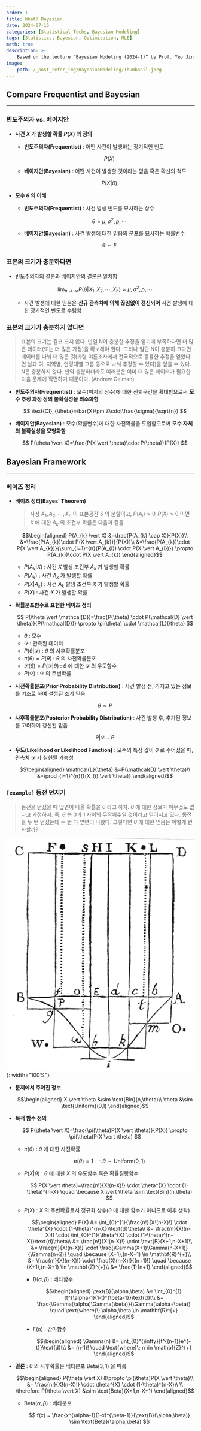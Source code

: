 ```yaml
---
order: 1
title: What? Bayesian
date: 2024-07-15
categories: [Statistical Techs, Bayesian Modeling]
tags: [Statistics, Bayesian, Optimization, MLE]
math: true
description: >-
    Based on the lecture “Bayesian Modeling (2024-1)” by Prof. Yeo Jin Chung, Dept. of AI, Big Data & Management, College of Business Administration, Kookmin Univ.
image:
    path: /_post_refer_img/BayesianModeling/Thumbnail.jpeg
---
```


## Compare Frequentist and Bayesian
-----

### 빈도주의자 vs. 베이지안

- **사건 $X$ 가 발생할 확률 $P(X)$ 의 정의**
    - **빈도주의자(Frequentist)** : 어떤 사건이 발생하는 장기적인 빈도

        $$
        P(X)
        $$

    - **베이지안(Bayesian)** : 어떤 사건이 발생할 것이라는 믿음 혹은 확신의 척도

        $$
        P(X \vert \theta)
        $$

- **모수 $\theta$ 의 이해**
    - **빈도주의자(Frequentist)** : 사건 발생 빈도를 묘사하는 상수

        $$
        \theta=\mu, \sigma^2, p, \cdots
        $$

    - **베이지안(Bayesian)** : 사건 발생에 대한 믿음의 분포를 묘사하는 확률변수

        $$
        \theta \sim F
        $$

### 표본의 크기가 충분하다면

- 빈도주의자의 결론과 베이지안의 결론은 일치함

    $$
    \lim_{n \rightarrow \infty}{P(\theta \vert X_{1},X_{2},\cdots,X_{n})} \approx \mu, \sigma^2, p, \cdots
    $$

    - 사건 발생에 대한 믿음은 **신규 관측치에 의해 끊임없이 갱신되어** 사건 발생에 대한 장기적인 빈도로 수렴함

### 표본의 크기가 충분하지 않다면

> 표본의 크기는 결코 크지 않다. 만일 N이 충분한 추정을 얻기에 부족하다면 더 많은 데이터(또는 더 많은 가정)을 확보해야 한다. 그러나 일단 N이 충분히 크다면 데이터를 나눠 더 많은 것(가령 여론조사에서 전국적으로 훌륭한 추정을 얻었다면 남과 여, 지역별, 연령대별 그룹 등으로 나눠 추정할 수 있다)을 얻을 수 있다. N은 충분하지 않다. 만약 충분하더라도 여러분은 이미 더 많은 데이터가 필요한 다음 문제에 직면하기 때문이다. (Andrew Gelman)

- **빈도주의자(Frequentist)** : 모수(미지의 상수)에 대한 신뢰구간을 확대함으로써 **모수 추정 과정 상의 불확실성을 최소화함**

    $$
    \text{CI}_{\theta}=\bar{X}\pm Z\cdot\frac{\sigma}{\sqrt{n}}
    $$

- **베이지안(Bayesian)** : 모수(확률변수)에 대한 사전확률을 도입함으로써 **모수 자체의 불확실성을 모형화함**

    $$
    P(\theta \vert X)=\frac{P(X \vert \theta)\cdot P(\theta)}{P(X)}
    $$

## Bayesian Framework
-----

### 베이즈 정리

- **베이즈 정리(Bayes' Theorem)**

    > 사상 $A_{1},A_{2},\cdots,A_{n}$ 이 표본공간 $S$ 의 분할이고, $P(A_{i})>0,P(X)>0$ 이면 $X$ 에 대한 $A_{k}$ 의 조건부 확률은 다음과 같음

    $$\begin{aligned}
    P(A_{k} \vert X)
    &=\frac{P(A_{k} \cap X)}{P(X)}\\
    &=\frac{P(A_{k})\cdot P(X \vert A_{k})}{P(X)}\\
    &=\frac{P(A_{k})\cdot P(X \vert A_{k})}{\sum_{i=1}^{n}{P(A_{i}) \cdot P(X \vert A_{i})}} \propto P(A_{k})\cdot P(X \vert A_{k})
    \end{aligned}$$

    - $P(A_{k} \vert X)$ : 사건 $X$ 발생 조건부 $A_k$ 가 발생할 확률
    - $P(A_{k})$ : 사건 $A_{k}$ 가 발생할 확률
    - $P(X \vert A_{k})$ : 사건 $A_{k}$ 발생 조건부 $X$ 가 발생할 확률
    - $P(X)$ : 사건 $X$ 가 발생할 확률

- **확률분포함수로 표현한 베이즈 정리**

    $$
    P(\theta \vert \mathcal{D})=\frac{P(\theta) \cdot P(\mathcal{D} \vert \theta)}{P(\mathcal{D})} \propto \pi(\theta) \cdot \mathcal{L}(\theta)
    $$

    - $\theta$ : 모수
    - $\mathcal{D}$ : 관측된 데이터
    - $P(\theta \vert \mathcal{D})$ : $\theta$ 의 사후확률분포
    - $\pi(\theta)=P(\theta)$ : $\theta$ 의 사전확률분포
    - $\mathcal{L}(\theta)=P(\mathcal{D} \vert \theta)$ : $\theta$ 에 대한 $\mathcal{D}$ 의 우도함수
    - $P(\mathcal{D})$ : $\mathcal{D}$ 의 주변확률

- **사전확률분포(Prior Probability Distribution)** : 사건 발생 전, 가지고 있는 정보를 기초로 하여 설정된 초기 믿음

    $$
    \theta \sim P
    $$

- **사후확률분포(Posterior Probability Distribution)** : 사건 발생 후, 추가된 정보를 고려하여 갱신된 믿음

    $$
    \theta \vert \mathcal{D} \sim P
    $$

- **우도(Likelihood or Likelihood Function)** : 모수의 특정 값이 $\theta$ 로 주어졌을 때, 관측치 $\mathcal{D}$ 가 실현될 가능성

    $$\begin{aligned}
    \mathcal{L}(\theta)
    &=P(\mathcal{D} \vert \theta)\\
    &=\prod_{i=1}^{n}{f(X_{i} \vert \theta)}
    \end{aligned}$$

### `[example]` 동전 던지기

> 동전을 던졌을 때 앞면이 나올 확률을 $\theta$ 라고 하자. $\theta$ 에 대한 정보가 아무것도 없다고 가정하자. 즉, $\theta$ 는 0과 1 사이의 무작위수일 것이라고 믿어지고 있다. 동전을 두 번 던졌는데 두 번 다 앞면이 나왔다. 그렇다면 $\theta$ 에 대한 믿음은 어떻게 변화할까?

![01](/_post_refer_img/BayesianModeling/01-01.png){: width="100%"}

- **문제에서 주어진 정보**

    $$\begin{aligned}
    X \vert \theta &\sim \text{Bin}(n,\theta)\\
    \theta &\sim \text{Uniform}(0,1)
    \end{aligned}$$

- **목적 함수 정의**

    $$
    P(\theta \vert X)=\frac{\pi(\theta)P(X \vert \theta)}{P(X)} \propto \pi(\theta)P(X \vert \theta)
    $$

    - $\pi(\theta)$ : $\theta$ 에 대한 사전확률

        $$
        \pi(\theta)=1 \quad \because \theta \sim \text{Uniform}(0,1)
        $$

    - $P(X \vert \theta)$ : $\theta$ 에 대한 $X$ 의 우도함수 혹은 확률질량함수

        $$
        P(X \vert \theta)=\frac{n!}{X!(n-X)!} \cdot \theta^{X} \cdot (1-\theta)^{n-X} \quad \because X \vert \theta \sim \text{Bin}(n,\theta)
        $$

    - $P(X)$ : $X$ 의 주변확률로서 정규화 상수($\theta$ 에 대한 함수가 아니므로 이후 생략)

        $$\begin{aligned}
        P(X)
        &= \int_{0}^{1}{\frac{n!}{X!(n-X)!} \cdot \theta^{X} \cdot (1-\theta)^{n-X}}\text{d}\theta\\
        &= \frac{n!}{X!(n-X)!} \cdot \int_{0}^{1}{\theta^{X} \cdot (1-\theta)^{n-X}}\text{d}\theta\\
        &= \frac{n!}{X!(n-X)!} \cdot \text{B}(X+1,n-X+1)\\
        &= \frac{n!}{X!(n-X)!} \cdot \frac{\Gamma(X+1)\Gamma(n-X+1)}{\Gamma(n+2)} \quad \because (X+1),(n-X+1) \in \mathbf{R}^{+}\\
        &= \frac{n!}{X!(n-X)!} \cdot \frac{X!(n-X)!}{(n+1)!} \quad \because (X+1),(n-X+1) \in \mathbf{Z}^{+}\\
        &= \frac{1}{n+1}
        \end{aligned}$$

        - $\text{B}(\alpha,\beta)$ : 베타함수

            $$\begin{aligned}
            \text{B}(\alpha,\beta)
            &= \int_{0}^{1}{t^{\alpha-1}(1-t)^{\beta-1}}\text{d}t\\
            &= \frac{\Gamma(\alpha)\Gamma(\beta)}{\Gamma(\alpha+\beta)} \quad \text{where}\; \alpha,\beta \in \mathbf{R}^{+}
            \end{aligned}$$

        - $\Gamma(n)$ : 감마함수

            $$\begin{aligned}
            \Gamma(n)
            &= \int_{0}^{\infty}{t^{(n-1)}e^{-t}}\text{d}t\\
            &= (n-1)! \quad \text{where}\; n \in \mathbf{Z}^{+}
            \end{aligned}$$

- **결론** : $\theta$ 의 사후확률은 베타분포 $\text{Beta}(3,1)$ 을 따름

    $$\begin{aligned}
    P(\theta \vert X)
    &\propto \pi(\theta)P(X \vert \theta)\\
    &= \frac{n!}{X!(n-X)!} \cdot \theta^{X} \cdot (1-\theta)^{n-X}\\
    \\
    \therefore P(\theta \vert X)
    &\sim \text{Beta}(X+1,n-X+1)
    \end{aligned}$$

    - $\text{Beta}(\alpha,\beta)$ : 베타분포

        $$
        f(x)
        = \frac{x^{\alpha-1}(1-x)^{\beta-1}}{\text{B}(\alpha,\beta)}
        \sim \text{Beta}(\alpha,\beta)
        $$